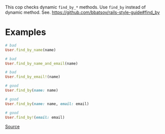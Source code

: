 
This cop checks dynamic `find_by_*` methods.
Use `find_by` instead of dynamic method.
See. https://github.com/bbatsov/rails-style-guide#find_by

# Examples

```ruby
# bad
User.find_by_name(name)

# bad
User.find_by_name_and_email(name)

# bad
User.find_by_email!(name)

# good
User.find_by(name: name)

# good
User.find_by(name: name, email: email)

# good
User.find_by!(email: email)
```

[Source](http://www.rubydoc.info/gems/rubocop/RuboCop/Cop/Rails/DynamicFindBy)